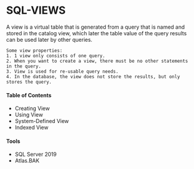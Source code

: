 # SQL-VIEWS

A view is a virtual table that is generated from a query that is named and stored in the catalog view,  which later the table value of the query results can be used later by other queries.
	
	Some view properties:
	1. 1 view only consists of one query.
	2. When you want to create a view, there must be no other statements in the query.
	3. View is used for re-usable query needs.
	4. In the database, the view does not store the results, but only stores the query.

#### Table of Contents
- Creating View
- Using View
- System-Defined View
- Indexed View

#### Tools
- SQL Server 2019
- Atlas.BAK

